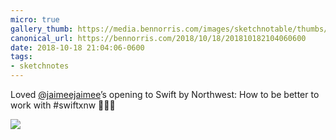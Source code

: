 ```yaml
---
micro: true
gallery_thumb: https://media.bennorris.com/images/sketchnotable/thumbs/swift-by-northwest-2018-sketchnotes-02.jpg
canonical_url: https://bennorris.com/2018/10/18/201810182104060600
date: 2018-10-18 21:04:06-0600
tags:
- sketchnotes
---
```


Loved [@jaimeejaimee](https://micro.blog/jaimeejaimee)’s opening to Swift by Northwest: How to be better to work with #swiftxnw 📱✍🏼

<img src="https://media.bennorris.com/images/sketchnotable/swift-by-northwest-2018/swift-by-northwest-2018-sketchnotes-02.jpg" />